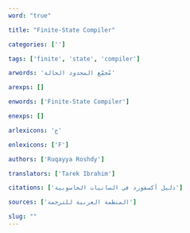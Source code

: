 ```yaml
---
word: "true"

title: "Finite-State Compiler"

categories: ['']

tags: ['finite', 'state', 'compiler']

arwords: 'مُجمِّع المحدود الحالة'

arexps: []

enwords: ['Finite-State Compiler']

enexps: []

arlexicons: 'ج'

enlexicons: ['F']

authors: ['Ruqayya Roshdy']

translators: ['Tarek Ibrahim']

citations: ['دليل أكسفورد في السانيات الحاسوبية']

sources: ['المنظمة العربية للترجمة']

slug: ""
---
```

